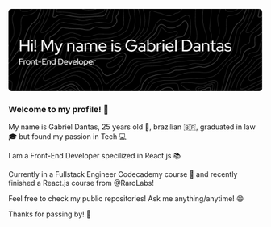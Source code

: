 ![Header](./github-header-image.png)

### Welcome to my profile! 👋

My name is Gabriel Dantas, 25 years old 👴, brazilian 🇧🇷, graduated in law 🎓 but found my passion in Tech 💻

I am a Front-End Developer specilized in React.js 📚

Currently in a Fullstack Engineer Codecademy course 📖 and recently finished a React.js course from @RaroLabs!

Feel free to check my public repositories! Ask me anything/anytime! 😄

Thanks for passing by! 👋

